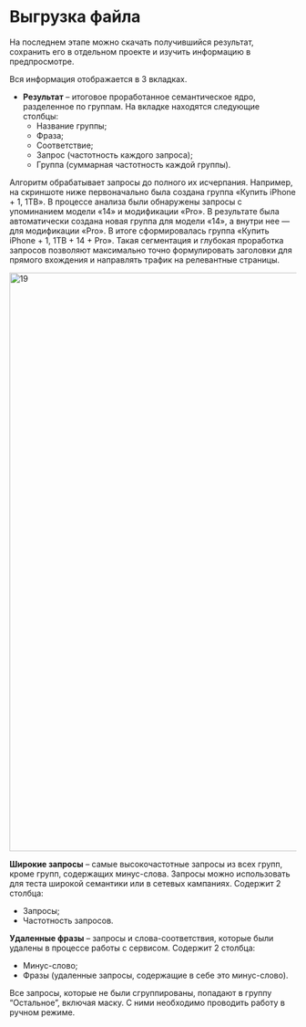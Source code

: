 # Выгрузка файла

На последнем этапе можно скачать получившийся результат, сохранить его в отдельном проекте и изучить информацию в предпросмотре.

Вся информация отображается в 3 вкладках.

- **Результат** – итоговое проработанное семантическое ядро, разделенное по группам. На вкладке находятся следующие столбцы:
  - Название группы;
  - Фраза;
  - Соответствие;
  - Запрос (частотность каждого запроса);
  - Группа (суммарная частотность каждой группы).

Алгоритм обрабатывает запросы до полного их исчерпания. Например, на скриншоте ниже первоначально была создана группа «Купить iPhone + 1, 1TB». В процессе анализа были обнаружены запросы с упоминанием модели «14» и модификации «Pro». В результате была автоматически создана новая группа для модели «14», а внутри нее — для модификации «Pro». В итоге сформировалась группа «Купить iPhone + 1, 1TB + 14 + Pro». Такая сегментация и глубокая проработка запросов позволяют максимально точно формулировать заголовки для прямого вхождения и направлять трафик на релевантные страницы.

<img width="1999" height="1015" alt="19" src="https://github.com/user-attachments/assets/763b2a08-57be-4e3a-b8b3-a6187ae3609b" />

**Широкие запросы** – самые высокочастотные запросы из всех групп, кроме групп, содержащих минус-слова. Запросы можно использовать для теста широкой семантики или в сетевых кампаниях. Содержит 2 столбца:
- Запросы;
- Частотность запросов.

**Удаленные фразы** – запросы и слова-соответствия, которые были удалены в процессе работы с сервисом. Содержит 2 столбца:
- Минус-слово;
- Фразы (удаленные запросы, содержащие в себе это минус-слово).

Все запросы, которые не были сгруппированы, попадают в группу “Остальное”, включая маску. С ними необходимо проводить работу в ручном режиме.
